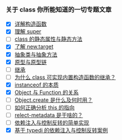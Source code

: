 ### 关于 class 你所能知道的一切专题文章

- [x] [详解构造函数](基础语法特性/详解构造函数.ts)
- [x] [理解 super](基础语法特性/理解super.ts)
- [ ] [class 的静态属性与静态方法](基础语法特性/class的静态属性与静态方法.ts)
- [x] [了解 new.target](基础语法特性/了解new.target.ts)
- [x] [抽象类与抽象方法](基础语法特性/抽象类与抽象方法.ts)
- [x] [原型与原型链](基础语法特性/原型与原型链.ts)
- [ ] [继承](基础语法特性/继承.ts)
- [ ] [为什么 class 可实现内置构造函数的继承？](基础语法特性/为什么class可实现内置构造函数的继承？.ts)
- [x] [instanceof 的本质](基础语法特性/instanceof本质.ts)
- [x] [Object 与 Function 的关系](基础语法特性/Object与Function的关系.ts)
- [ ] [Object.create 是什么及何时用？](基础语法特性/Object.create是什么及何时用？.ts)
- [ ] [如何正确分析 this 的指向](基础语法特性/如何正确分析this的指向.ts)
- [ ] [relect-metadata 是干啥的？](class高级用法/relect-metadata是干啥的？.ts)
- [ ] [依赖注入与控制反转的简单实现](class高级用法/依赖注入与控制反转的简单实现.ts)
- [x] [基于 typedi 的依赖注入与控制反转案例](class高级用法/基于typedi的依赖注入与控制反转案例.ts)
